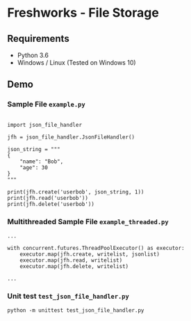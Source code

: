 # Freshworks - File Storage

## Requirements

- Python 3.6
- Windows / Linux (Tested on Windows 10)

## Demo

### Sample File `example.py`

``` 

import json_file_handler

jfh = json_file_handler.JsonFileHandler()

json_string = """
{
    "name": "Bob",
    "age": 30
}
"""

print(jfh.create('userbob', json_string, 1))
print(jfh.read('userbob'))
print(jfh.delete('userbob'))

```

### Multithreaded Sample File `example_threaded.py`

```
...

with concurrent.futures.ThreadPoolExecutor() as executor:
    executor.map(jfh.create, writelist, jsonlist)
    executor.map(jfh.read, writelist)
    executor.map(jfh.delete, writelist)

...
```

### Unit test `test_json_file_handler.py`

```
python -m unittest test_json_file_handler.py
```
